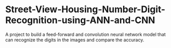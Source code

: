 # Street-View-Housing-Number-Digit-Recognition-using-ANN-and-CNN
A project to  build a feed-forward and convolution neural network model that can recognize the digits in the images and compare the accuracy.
